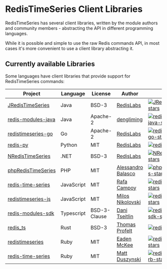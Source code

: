# RedisTimeSeries Client Libraries

RedisTimeSeries has several client libraries, written by the module authors and community members - abstracting the API in different programming languages. 

While it is possible and simple to use the raw Redis commands API, in most cases it's more convenient to use a client library abstracting it. 

## Currently available Libraries

Some languages have client libraries that provide support for RedisTimeSeries commands:

| Project | Language | License | Author | Stars |
| ------- | -------- | ------- | ------ | --- |
| [JRedisTimeSeries][JRedisTimeSeries-url] | Java | BSD-3 | [RedisLabs][JRedisTimeSeries-author] |  [![JRedisTimeSeries-stars]][JRedisTimeSeries-url] |
| [redis-modules-java][redis-modules-java-url] | Java | Apache-2 | [dengliming][redis-modules-java-author] | [![redis-modules-java-stars]][redis-modules-java-url] |
| [redistimeseries-go][redistimeseries-go-url] | Go | Apache-2 | [RedisLabs][redistimeseries-go-author] |  [![redistimeseries-go-stars]][redistimeseries-go-url]  |
| [redis-py][redis-py-url] | Python | MIT | [RedisLabs][redis-py-author] | [![redis-py-stars]][redis-py-url] |
| [NRedisTimeSeries][NRedisTimeSeries-url] | .NET | BSD-3 | [RedisLabs][NRedisTimeSeries-author] |  [![NRedisTimeSeries-stars]][NRedisTimeSeries-url] |
| [phpRedisTimeSeries][phpRedisTimeSeries-url] | PHP | MIT | [Alessandro Balasco][phpRedisTimeSeries-author] |  [![phpRedisTimeSeries-stars]][phpRedisTimeSeries-url] |
| [redis-time-series][redis-time-series-url] | JavaScript | MIT | [Rafa Campoy][redis-time-series-author] | [![redis-time-series-stars]][redis-time-series-url] |
| [redistimeseries-js][redistimeseries-js-url] | JavaScript | MIT | [Milos Nikolovski][redistimeseries-js-author] | [![redistimeseries-js-stars]][redistimeseries-js-url] |
| [redis-modules-sdk][redis-modules-sdk-url] | Typescript | BSD-3-Clause | [Dani Tseitlin][redis-modules-sdk-author] |[![redis-modules-sdk-stars]][redis-modules-sdk-url]| 
| [redis_ts][redis_ts-url] | Rust | BSD-3 | [Thomas Profelt][redis_ts-author] | [![redis_ts-stars]][redis_ts-url] |
| [redistimeseries][redistimeseries-url] | Ruby | MIT | [Eaden McKee][redistimeseries-author] | [![redistimeseries-stars]][redistimeseries-url] |
| [redis-time-series][redis-time-series-rb-url] | Ruby | MIT | [Matt Duszynski][redis-time-series-rb-author] | [![redis-time-series-rb-stars]][redis-time-series-rb-url] |

[JRedisTimeSeries-url]: https://github.com/RedisTimeSeries/JRedisTimeSeries/
[JRedisTimeSeries-author]: https://redislabs.com
[JRedisTimeSeries-stars]: https://img.shields.io/github/stars/RedisTimeSeries/JRedisTimeSeries.svg?style=social&amp;label=Star&amp;maxAge=2592000

[NRedisTimeSeries-url]: https://github.com/RedisTimeSeries/NRedisTimeSeries
[NRedisTimeSeries-author]: https://redislabs.com
[NRedisTimeSeries-stars]: https://img.shields.io/github/stars/RedisTimeSeries/NRedisTimeSeries.svg?style=social&amp;label=Star&amp;maxAge=2592000


[redis-modules-java-url]: https://github.com/dengliming/redis-modules-java
[redis-modules-java-author]: https://github.com/dengliming
[redis-modules-java-stars]: https://img.shields.io/github/stars/dengliming/redis-modules-java.svg?style=social&amp;label=Star&amp;maxAge=2592000

[redistimeseries-go-url]: https://github.com/RedisTimeSeries/redistimeseries-go/
[redistimeseries-go-author]: https://redislabs.com
[redistimeseries-go-stars]: https://img.shields.io/github/stars/RedisTimeSeries/redistimeseries-go.svg?style=social&amp;label=Star&amp;maxAge=2592000

[redis-py-url]: https://github.com/redis/redis-py/
[redis-py-author]: https://redislabs.com
[redis-py-stars]: https://img.shields.io/github/stars/redis/redis-py.svg?style=social&amp;label=Star&amp;maxAge=2592000

[NRedisTimeSeries-url]: https://github.com/RedisTimeSeries/NRedisTimeSeries/
[NRedisTimeSeries-author]: https://redislabs.com
[NRedisTimeSeries-stars]: https://img.shields.io/github/stars/RedisTimeSeries/NRedisTimeSeries.svg?style=social&amp;label=Star&amp;maxAge=2592000

[phpRedisTimeSeries-url]: https://github.com/palicao/phpRedisTimeSeries
[phpRedisTimeSeries-author]: https://github.com/palicao
[phpRedisTimeSeries-stars]: https://img.shields.io/github/stars/palicao/phpRedisTimeSeries.svg?style=social&amp;label=Star&amp;maxAge=2592000

[redis-time-series-url]: https://github.com/averias/redis-time-series
[redis-time-series-author]: https://github.com/averias
[redis-time-series-stars]: https://img.shields.io/github/stars/averias/redis-time-series.svg?style=social&amp;label=Star&amp;maxAge=2592000

[redistimeseries-js-url]: https://github.com/nikolovskimilos/redistimeseries-js
[redistimeseries-js-author]: https://github.com/nikolovskimilos
[redistimeseries-js-stars]: https://img.shields.io/github/stars/nikolovskimilos/redistimeseries-js.svg?style=social&amp;label=Star&amp;maxAge=2592000

[redis-modules-sdk-url]: https://github.com/danitseitlin/redis-modules-sdk
[redis-modules-sdk-author]: https://github.com/danitseitlin
[redis-modules-sdk-stars]: https://img.shields.io/github/stars/danitseitlin/redis-modules-sdk.svg?style=social&amp;label=Star&amp;maxAge=2592000

[redis_ts-url]: https://github.com/tompro/redis_ts
[redis_ts-author]: https://github.com/tompro
[redis_ts-stars]: https://img.shields.io/github/stars/tompro/redis_ts.svg?style=social&amp;label=Star&amp;maxAge=2592000

[redistimeseries-url]: https://github.com/eadz/redistimeseries
[redistimeseries-author]: https://github.com/eadz
[redistimeseries-stars]: https://img.shields.io/github/stars/eadz/redistimeseries.svg?style=social&amp;label=Star&amp;maxAge=2592000

[redis-time-series-rb-url]: https://github.com/dzunk/redis-time-series
[redis-time-series-rb-author]: https://github.com/dzunk
[redis-time-series-rb-stars]: https://img.shields.io/github/stars/dzunk/redis-time-series.svg?style=social&amp;label=Star&amp;maxAge=2592000
